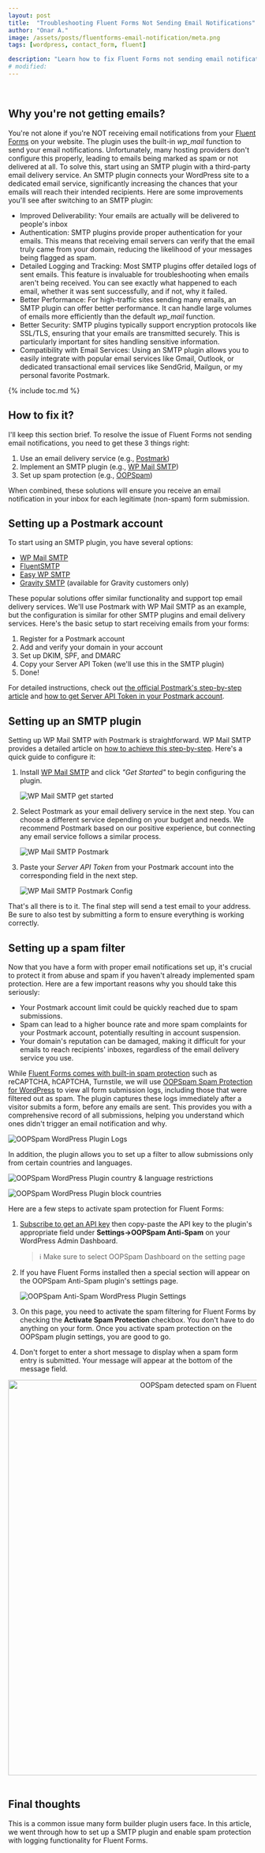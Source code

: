 ```yaml
---
layout: post
title:  "Troubleshooting Fluent Forms Not Sending Email Notifications"
author: "Onar A."
image: /assets/posts/fluentforms-email-notification/meta.png
tags: [wordpress, contact_form, fluent]

description: "Learn how to fix Fluent Forms not sending email notifications. Discover step-by-step solutions using SMTP plugins, email delivery services, and spam protection."
# modified: 
---
```

<center>
<img loading="lazy"  alt="" src="/blog/assets/posts/fluentforms-email-notification/header.png">
</center>
<br/>

## Why you're not getting emails?

You're not alone if you're NOT receiving email notifications from your [Fluent Forms](https://fluentforms.com/) on your website. The plugin uses the built-in *wp_mail* function to send your email notifications. Unfortunately, many hosting providers don't configure this properly, leading to emails being marked as spam or not delivered at all.
To solve this, start using an SMTP plugin with a third-party email delivery service. An SMTP plugin connects your WordPress site to a dedicated email service, significantly increasing the chances that your emails will reach their intended recipients. Here are some improvements you'll see after switching to an SMTP plugin:

- Improved Deliverability: Your emails are actually will be delivered to people's inbox
- Authentication: SMTP plugins provide proper authentication for your emails. This means that receiving email servers can verify that the email truly came from your domain, reducing the likelihood of your messages being flagged as spam.
- Detailed Logging and Tracking: Most SMTP plugins offer detailed logs of sent emails. This feature is invaluable for troubleshooting when emails aren't being received. You can see exactly what happened to each email, whether it was sent successfully, and if not, why it failed.
- Better Performance: For high-traffic sites sending many emails, an SMTP plugin can offer better performance. It can handle large volumes of emails more efficiently than the default *wp_mail* function.
- Better Security: SMTP plugins typically support encryption protocols like SSL/TLS, ensuring that your emails are transmitted securely. This is particularly important for sites handling sensitive information.
- Compatibility with Email Services: Using an SMTP plugin allows you to easily integrate with popular email services like Gmail, Outlook, or dedicated transactional email services like SendGrid, Mailgun, or my personal favorite Postmark.

{% include toc.md %}

## How to fix it?

I'll keep this section brief. To resolve the issue of Fluent Forms not sending email notifications, you need to get these 3 things right:

1. Use an email delivery service (e.g., [Postmark](https://postmarkapp.com/))
2. Implement an SMTP plugin (e.g., [WP Mail SMTP](https://wordpress.org/plugins/wp-mail-smtp/))
3. Set up spam protection (e.g., [OOPSpam](https://www.oopspam.com/wordpress))

When combined, these solutions will ensure you receive an email notification in your inbox for each legitimate (non-spam) form submission.

## Setting up a Postmark account

To start using an SMTP plugin, you have several options:

- [WP Mail SMTP](https://wordpress.org/plugins/wp-mail-smtp/)
- [FluentSMTP](https://wordpress.org/plugins/fluent-smtp/)
- [Easy WP SMTP](https://wordpress.org/plugins/easy-wp-smtp/)
- [Gravity SMTP](https://www.gravityforms.com/gravity-smtp/) (available for Gravity customers only)

These popular solutions offer similar functionality and support top email delivery services. We'll use Postmark with WP Mail SMTP as an example, but the configuration is similar for other SMTP plugins and email delivery services. Here's the basic setup to start receiving emails from your forms:

1. Register for a Postmark account
2. Add and verify your domain in your account
3. Set up DKIM, SPF, and DMARC
4. Copy your Server API Token (we'll use this in the SMTP plugin)
5. Done!

For detailed instructions, check out [the official Postmark's step-by-step article](https://postmarkapp.com/support/article/1002-getting-started-with-postmark) and [how to get Server API Token in your Postmark account](https://postmarkapp.com/support/article/1207-how-to-create-and-send-through-message-streams).

## Setting up an SMTP plugin

Setting up WP Mail SMTP with Postmark is straightforward. WP Mail SMTP provides a detailed article on [how to achieve this step-by-step](https://wpmailsmtp.com/docs/how-to-set-up-the-postmark-mailer-in-wp-mail-smtp/). Here's a quick guide to configure it:

1. Install [WP Mail SMTP](https://wordpress.org/plugins/wp-mail-smtp/) and click *"Get Started"* to begin configuring the plugin.

    ![WP Mail SMTP get started](/blog/assets/posts/wpforms-email-notification/wpmail-get-started.png "WP Mail SMTP get started")

2. Select Postmark as your email delivery service in the next step. You can choose a different service depending on your budget and needs. We recommend Postmark based on our positive experience, but connecting any email service follows a similar process.

    ![WP Mail SMTP Postmark](/blog/assets/posts/wpforms-email-notification/wpmail-postmark.png "WP Mail SMTP Postmark")

3. Paste your *Server API Token* from your Postmark account into the corresponding field in the next step.

    ![WP Mail SMTP Postmark Config](/blog/assets/posts/wpforms-email-notification/wpmail-config.png "WP Mail SMTP Postmark Config")

That's all there is to it. The final step will send a test email to your address. Be sure to also test by submitting a form to ensure everything is working correctly.

## Setting up a spam filter

Now that you have a form with proper email notifications set up, it's crucial to protect it from abuse and spam if you haven't already implemented spam protection. Here are a few important reasons why you should take this seriously:

- Your Postmark account limit could be quickly reached due to spam submissions.
- Spam can lead to a higher bounce rate and more spam complaints for your Postmark account, potentially resulting in account suspension.
- Your domain's reputation can be damaged, making it difficult for your emails to reach recipients' inboxes, regardless of the email delivery service you use.

While [Fluent Forms comes with built-in spam protection](https://www.oopspam.com/blog/spam-protection-for-fluent-forms) such as reCAPTCHA, hCAPTCHA, Turnstile, we will use [OOPSpam Spam Protection for WordPress](https://wordpress.org/plugins/oopspam-anti-spam/) to view all form submission logs, including those that were filtered out as spam. The plugin captures these logs immediately after a visitor submits a form, before any emails are sent. This provides you with a comprehensive record of all submissions, helping you understand which ones didn't trigger an email notification and why.

![OOPSpam WordPress Plugin Logs](/blog/assets/posts/wpforms-email-notification/form-entries.png "OOPSpam WordPress Plugin Logs")

In addition, the plugin allows you to set up a filter to allow submissions only from certain countries and languages.

![OOPSpam WordPress Plugin country & language restrictions](https://www.oopspam.com/assets/country-language-filter.png "OOPSpam WordPress Plugin country & language restrictions")

![OOPSpam WordPress Plugin block countries](https://www.oopspam.com/blog/assets/wp-block-countries.png "OOPSpam WordPress Plugin block countries")

Here are a few steps to activate spam protection for Fluent Forms:

1. [Subscribe to get an API key](https://app.oopspam.com/Identity/Account/Register) then copy-paste the API key to the plugin's appropriate field under __Settings->OOPSpam Anti-Spam__ on your WordPress Admin Dashboard.

    > ℹ️ Make sure to select OOPSpam Dashboard on the setting page

2. If you have Fluent Forms installed then a special section will appear on the OOPSpam Anti-Spam plugin's settings page.

    ![OOPSpam Anti-Spam WordPress Plugin Settings](/blog/assets/posts/fluent-forms/Fluent-Forms-Spam-Protection.png "OOPSpam Anti-Spam WordPress Plugin Settings")

3. On this page, you need to activate the spam filtering for Fluent Forms by checking the **Activate Spam Protection** checkbox. You don't have to do anything on your form. Once you activate spam protection on the OOPSpam plugin settings, you are good to go.

4. Don't forget to enter a short message to display when a spam form entry is submitted. Your message will appear at the bottom of the message field.

<center>
<img loading="lazy"  width="800" alt="OOPSpam detected spam on Fluent Forms" src="/blog/assets/posts/fluent-forms/AFluentForm.png">
</center>
<br/>

## Final thoughts

This is a common issue many form builder plugin users face. In this article, we went through how to set up a SMTP plugin and enable spam protection with logging functionality for Fluent Forms.